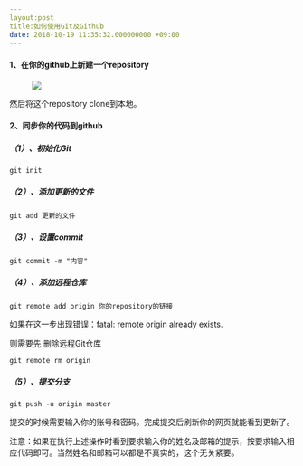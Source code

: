 ```yaml
---
layout:post
title:如何使用Git及Github
date: 2018-10-19 11:35:32.000000000 +09:00
---
```


#### 1、在你的github上新建一个repository

<figure>
    <a><img src="{{site.url}}/my_pics/new_repository.png"></a>
</figure>

然后将这个repository clone到本地。

#### 2、同步你的代码到github

##### （1）、初始化Git

```
git init
```

##### （2）、添加更新的文件

```
git add 更新的文件
```

##### （3）、设置commit

```
git commit -m "内容"
```

##### （4）、添加远程仓库

```
git remote add origin 你的repository的链接
```

如果在这一步出现错误：fatal: remote origin already exists.

则需要先 删除远程Git仓库

```
git remote rm origin
```

##### （5）、提交分支

```
git push -u origin master
```

提交的时候需要输入你的账号和密码。完成提交后刷新你的网页就能看到更新了。



注意：如果在执行上述操作时看到要求输入你的姓名及邮箱的提示，按要求输入相应代码即可。当然姓名和邮箱可以都是不真实的，这个无关紧要。